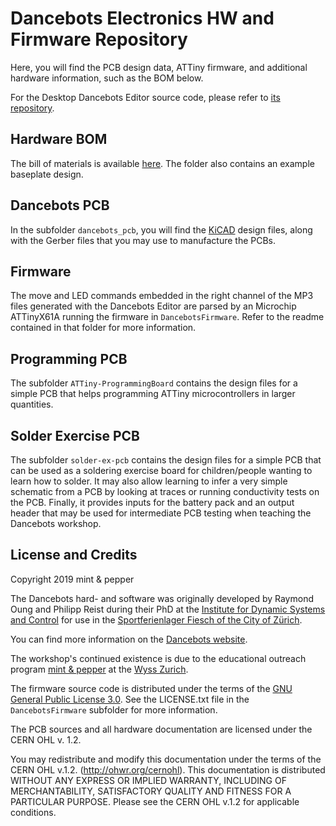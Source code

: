 # Dancebots Electronics HW and Firmware Repository

Here, you will find the PCB design data, ATTiny firmware, and additional hardware information, such as the BOM below.

For the Desktop Dancebots Editor source code, please refer to [its repository](https://github.com/philippReist/dancebots_gui).

## Hardware BOM
The bill of materials is available [here](https://drive.google.com/open?id=1H4aylC6xcZu8uulw1L1Zao0gHDbFx3T0). The folder also contains an example baseplate design.

## Dancebots PCB
In the subfolder ```dancebots_pcb```, you will find the [KiCAD](https://www.kicad-pcb.org/) design files, along with the Gerber files that you may use to manufacture the PCBs.

## Firmware
The move and LED commands embedded in the right channel of the MP3 files generated with the Dancebots Editor are parsed by an Microchip ATTinyX61A running the firmware in ```DancebotsFirmware```. Refer to the readme contained in that folder for more information.

## Programming PCB
The subfolder ```ATTiny-ProgrammingBoard``` contains the design files for a simple PCB that helps programming ATTiny microcontrollers in larger quantities.

## Solder Exercise PCB
The subfolder ```solder-ex-pcb``` contains the design files for a simple PCB that can be used as a soldering exercise board for children/people wanting to learn how to solder. It may also allow learning to infer a very simple schematic from a PCB by looking at traces or running conductivity tests on the PCB. Finally, it provides inputs for the battery pack and an output header that may be used for intermediate PCB testing when teaching the Dancebots workshop.

## License and Credits
Copyright 2019 mint & pepper

The Dancebots hard- and software was originally developed by Raymond Oung and Philipp Reist during their PhD at the [Institute for Dynamic Systems and Control](https://idsc.ethz.ch/) for use in the [Sportferienlager Fiesch of the City of Zürich](https://zuerifiesch.ch/).

You can find more information on the [Dancebots website](http://www.dancebots.ch/).

The workshop's continued existence is due to the educational outreach program [mint & pepper](https://www.mintpepper.ch/) at the [Wyss Zurich](https://www.wysszurich.uzh.ch/).

The firmware source code is distributed under the terms of the [GNU General Public License 3.0](https://spdx.org/licenses/GPL-3.0.html). See the LICENSE.txt file in the ```DancebotsFirmware``` subfolder for more information.

The PCB sources and all hardware documentation are licensed under the
CERN OHL v. 1.2.

You may redistribute and modify this documentation under the terms of the
CERN OHL v.1.2. (http://ohwr.org/cernohl). This documentation is distributed
WITHOUT ANY EXPRESS OR IMPLIED WARRANTY, INCLUDING OF
MERCHANTABILITY, SATISFACTORY QUALITY AND FITNESS FOR A
PARTICULAR PURPOSE. Please see the CERN OHL v.1.2 for applicable
conditions.
